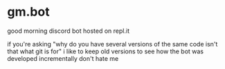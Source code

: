 # gm.bot
good morning discord bot hosted on repl.it

if you're asking "why do you have several versions of the same code isn't that what git is for" i like to keep old versions to see how the bot was developed incrementally don't hate me
